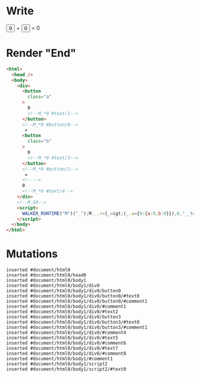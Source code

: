 # Write
  <div><button class=a>0<!--M_*0 #text/1--></button><!--M_*0 #button/0--> + <button class=b>0<!--M_*0 #text/3--></button><!--M_*0 #button/2--> = <!>0<!--M_*0 #text/4--></div><!--M_$0--><script>WALKER_RUNTIME("M")("_");M._.r=[_=>(_.a={0:{a:0,b:0}}),0,"__tests__/template.marko_0",0];M._.w()</script>


# Render "End"
```html
<html>
  <head />
  <body>
    <div>
      <button
        class="a"
      >
        0
        <!--M_*0 #text/1-->
      </button>
      <!--M_*0 #button/0-->
       + 
      <button
        class="b"
      >
        0
        <!--M_*0 #text/3-->
      </button>
      <!--M_*0 #button/2-->
       = 
      <!---->
      0
      <!--M_*0 #text/4-->
    </div>
    <!--M_$0-->
    <script>
      WALKER_RUNTIME("M")("_");M._.r=[_=&gt;(_.a={0:{a:0,b:0}}),0,"__tests__/template.marko_0",0];M._.w()
    </script>
  </body>
</html>
```

# Mutations
```
inserted #document/html0
inserted #document/html0/head0
inserted #document/html0/body1
inserted #document/html0/body1/div0
inserted #document/html0/body1/div0/button0
inserted #document/html0/body1/div0/button0/#text0
inserted #document/html0/body1/div0/button0/#comment1
inserted #document/html0/body1/div0/#comment1
inserted #document/html0/body1/div0/#text2
inserted #document/html0/body1/div0/button3
inserted #document/html0/body1/div0/button3/#text0
inserted #document/html0/body1/div0/button3/#comment1
inserted #document/html0/body1/div0/#comment4
inserted #document/html0/body1/div0/#text5
inserted #document/html0/body1/div0/#comment6
inserted #document/html0/body1/div0/#text7
inserted #document/html0/body1/div0/#comment8
inserted #document/html0/body1/#comment1
inserted #document/html0/body1/script2
inserted #document/html0/body1/script2/#text0
```